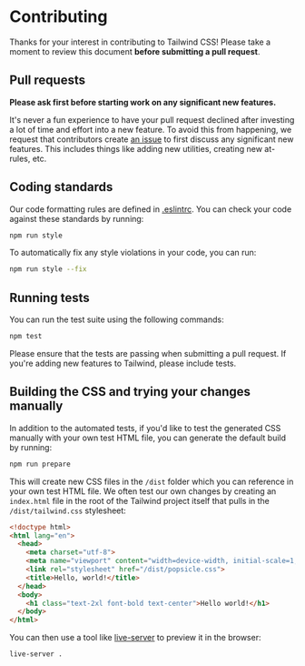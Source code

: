 # Contributing

Thanks for your interest in contributing to Tailwind CSS! Please take a moment to review this document **before submitting a pull request**.

## Pull requests

**Please ask first before starting work on any significant new features.**

It's never a fun experience to have your pull request declined after investing a lot of time and effort into a new feature. To avoid this from happening, we request that contributors create [an issue](https://github.com/popsiclecss/popsicle/issues) to first discuss any significant new features. This includes things like adding new utilities, creating new at-rules, etc.

## Coding standards

Our code formatting rules are defined in [.eslintrc](https://github.com/popsiclecss/popsicle/blob/master/.eslintrc.json). You can check your code against these standards by running:

```sh
npm run style
```

To automatically fix any style violations in your code, you can run:

```sh
npm run style --fix
```

## Running tests

You can run the test suite using the following commands:

```sh
npm test
```

Please ensure that the tests are passing when submitting a pull request. If you're adding new features to Tailwind, please include tests.

## Building the CSS and trying your changes manually

In addition to the automated tests, if you'd like to test the generated CSS manually with your own test HTML file, you can generate the default build by running:

```sh
npm run prepare
```

This will create new CSS files in the `/dist` folder which you can reference in your own test HTML file. We often test our own changes by creating an `index.html` file in the root of the Tailwind project itself that pulls in the `/dist/tailwind.css` stylesheet:

```html
<!doctype html>
<html lang="en">
  <head>
    <meta charset="utf-8">
    <meta name="viewport" content="width=device-width, initial-scale=1, shrink-to-fit=no">
    <link rel="stylesheet" href="/dist/popsicle.css">
    <title>Hello, world!</title>
  </head>
  <body>
    <h1 class="text-2xl font-bold text-center">Hello world!</h1>
  </body>
</html>
````

You can then use a tool like [live-server](https://www.npmjs.com/package/live-server) to preview it in the browser:

```sh
live-server .
```
